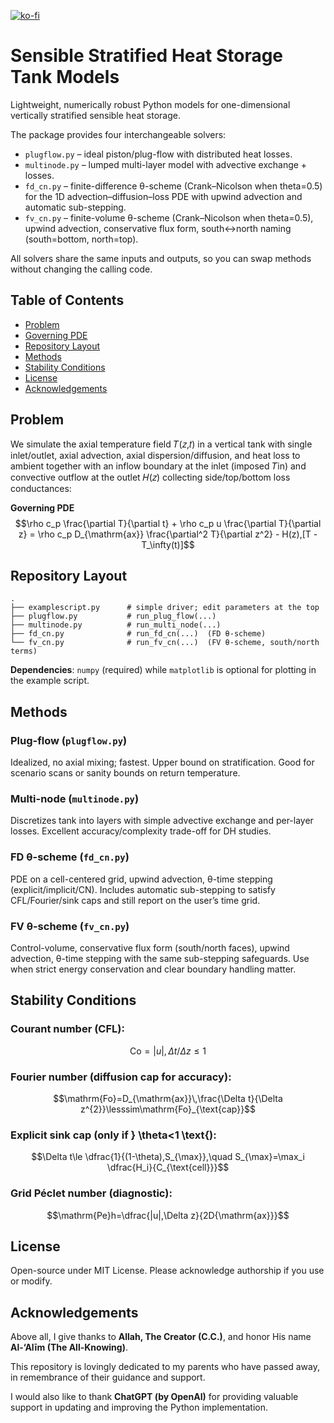 [![ko-fi](https://ko-fi.com/img/githubbutton_sm.svg)](https://ko-fi.com/F2F01JB1KE)

# Sensible Stratified Heat Storage Tank Models
Lightweight, numerically robust Python models for one-dimensional vertically stratified sensible heat storage. 

The package provides four interchangeable solvers:
+ `plugflow.py` – ideal piston/plug-flow with distributed heat losses.
+ `multinode.py` – lumped multi-layer model with advective exchange + losses.
+ `fd_cn.py` – finite-difference θ-scheme (Crank–Nicolson when theta=0.5) for the 1D advection–diffusion–loss PDE with upwind advection and automatic sub-stepping.
+ `fv_cn.py` – finite-volume θ-scheme (Crank–Nicolson when theta=0.5), upwind advection, conservative flux form, south↔north naming (south=bottom, north=top).

All solvers share the same inputs and outputs, so you can swap methods without changing the calling code.

## Table of Contents
- [Problem](README.md#Problem)
- [Governing PDE](README.md#Governing-PDE)
- [Repository Layout](README.md#Repository-Layout)
- [Methods](README.md#Methods)
- [Stability Conditions](README.md#Stability-Conditions)
- [License](README.md#License)
- [Acknowledgements](README.md#Acknowledgements)

## Problem
We simulate the axial temperature field 𝑇(𝑧,𝑡) in a vertical tank with single inlet/outlet, axial advection, axial dispersion/diffusion, and heat loss to ambient together with an inflow boundary at the inlet (imposed 𝑇in) and convective outflow at the outlet 𝐻(𝑧) collecting side/top/bottom loss conductances:

**Governing PDE**\
$$\rho c_p \frac{\partial T}{\partial t} + \rho c_p u \frac{\partial T}{\partial z} = \rho c_p D_{\mathrm{ax}} \frac{\partial^2 T}{\partial z^2} - H(z),[T - T_\infty(t)]$$

## Repository Layout
```
.
├── examplescript.py      # simple driver; edit parameters at the top
├── plugflow.py           # run_plug_flow(...)
├── multinode.py          # run_multi_node(...)
├── fd_cn.py              # run_fd_cn(...)  (FD θ-scheme)
└── fv_cn.py              # run_fv_cn(...)  (FV θ-scheme, south/north terms)

```
**Dependencies**: `numpy` (required) while `matplotlib` is optional for plotting in the example script.

## Methods
### Plug-flow (`plugflow.py`)
Idealized, no axial mixing; fastest. Upper bound on stratification. Good for scenario scans or sanity bounds on return temperature.

### Multi-node (`multinode.py`)
Discretizes tank into layers with simple advective exchange and per-layer losses. Excellent accuracy/complexity trade-off for DH studies.

### FD θ-scheme (`fd_cn.py`)
PDE on a cell-centered grid, upwind advection, θ-time stepping (explicit/implicit/CN). Includes automatic sub-stepping to satisfy CFL/Fourier/sink caps and still report on the user’s time grid.

### FV θ-scheme (`fv_cn.py`)
Control-volume, conservative flux form (south/north faces), upwind advection, θ-time stepping with the same sub-stepping safeguards. Use when strict energy conservation and clear boundary handling matter.

## Stability Conditions
### Courant number (CFL):
$$\mathrm{Co}=|u|,\Delta t/\Delta z\le 1$$

### Fourier number (diffusion cap for accuracy): 
$$\mathrm{Fo}=D_{\mathrm{ax}}\,\frac{\Delta t}{\Delta z^{2}}\lesssim\mathrm{Fo}_{\text{cap}}$$

### Explicit sink cap (only if } \theta<1 \text{):
$$\Delta t\le \dfrac{1}{(1-\theta),S_{\max}},\quad S_{\max}=\max_i \dfrac{H_i}{C_{\text{cell}}}$$

### Grid Péclet number (diagnostic):
$$\mathrm{Pe}h=\dfrac{|u|,\Delta z}{2D{\mathrm{ax}}}$$

## License
Open-source under MIT License. Please acknowledge authorship if you use or modify.

## Acknowledgements
Above all, I give thanks to **Allah, The Creator (C.C.)**, and honor His name **Al-‘Alīm (The All-Knowing)**.

This repository is lovingly dedicated to my parents who have passed away, in remembrance of their guidance and support.

I would also like to thank **ChatGPT (by OpenAI)** for providing valuable support in updating and improving the Python implementation.



















